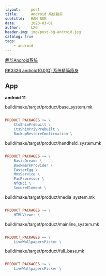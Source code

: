 ```yaml
---
layout:     post
title:      Android 系统裁剪
subtitle:   RAM ROM
date:       2023-03-01
author:     LXG
header-img: img/post-bg-android.jpg
catalog: true
tags:
    - android
---
```


[裁剪Android系统](https://blog.csdn.net/Guet_Kite/article/details/86743128)

[RK3326 android10.0(Q) 系统精简瘦身](https://blog.csdn.net/u012932409/article/details/106792906)

## App

**android 11**

build/make/target/product/base_system.mk

```makefile

PRODUCT_PACKAGES += \
    CtsShimPrebuilt \
    CtsShimPrivPrebuilt \
    BackupRestoreConfirmation \

```

build/make/target/product/handheld_system.mk

```makefile

PRODUCT_PACKAGES += \
    BasicDreams \
    BookmarkProvider \
    EasterEgg \
    MmsService \
    PacProcessor \
    NfcNci \
    SecureElement \

```

build/make/target/product/media_system.mk

```makefile

PRODUCT_PACKAGES += \
    HTMLViewer \

```

build/make/target/product/mainline_system.mk

```makefile

PRODUCT_PACKAGES += \
    LiveWallpapersPicker \

```

build/make/target/product/full_base.mk

```makefile

PRODUCT_PACKAGES += \
    LiveWallpapersPicker \

```






